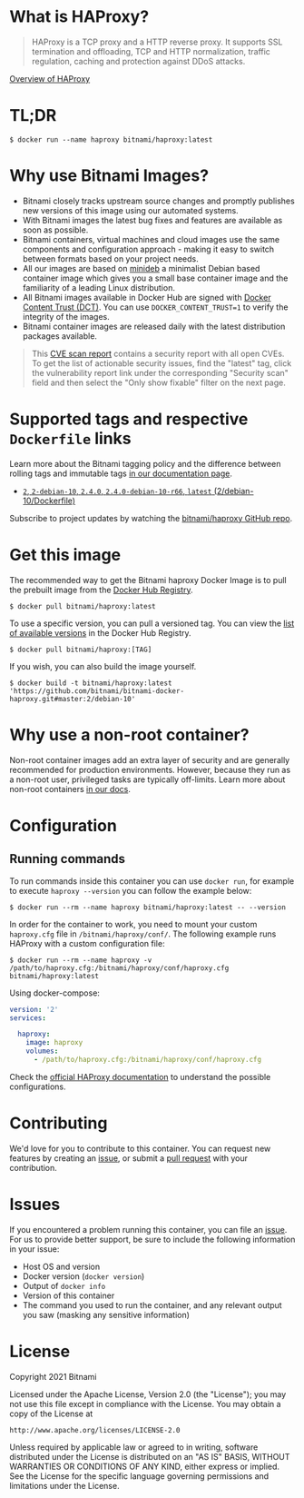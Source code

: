# What is HAProxy?

> HAProxy is a TCP proxy and a HTTP reverse proxy. It supports SSL termination and offloading, TCP and HTTP normalization, traffic regulation, caching and protection against DDoS attacks.

[Overview of HAProxy](http://www.haproxy.org/)

# TL;DR

```console
$ docker run --name haproxy bitnami/haproxy:latest
```

# Why use Bitnami Images?

* Bitnami closely tracks upstream source changes and promptly publishes new versions of this image using our automated systems.
* With Bitnami images the latest bug fixes and features are available as soon as possible.
* Bitnami containers, virtual machines and cloud images use the same components and configuration approach - making it easy to switch between formats based on your project needs.
* All our images are based on [minideb](https://github.com/bitnami/minideb) a minimalist Debian based container image which gives you a small base container image and the familiarity of a leading Linux distribution.
* All Bitnami images available in Docker Hub are signed with [Docker Content Trust (DCT)](https://docs.docker.com/engine/security/trust/content_trust/). You can use `DOCKER_CONTENT_TRUST=1` to verify the integrity of the images.
* Bitnami container images are released daily with the latest distribution packages available.


> This [CVE scan report](https://quay.io/repository/bitnami/haproxy?tab=tags) contains a security report with all open CVEs. To get the list of actionable security issues, find the "latest" tag, click the vulnerability report link under the corresponding "Security scan" field and then select the "Only show fixable" filter on the next page.

# Supported tags and respective `Dockerfile` links

Learn more about the Bitnami tagging policy and the difference between rolling tags and immutable tags [in our documentation page](https://docs.bitnami.com/tutorials/understand-rolling-tags-containers/).


* [`2`, `2-debian-10`, `2.4.0`, `2.4.0-debian-10-r66`, `latest` (2/debian-10/Dockerfile)](https://github.com/bitnami/bitnami-docker-haproxy/blob/2.4.0-debian-10-r66/2/debian-10/Dockerfile)

Subscribe to project updates by watching the [bitnami/haproxy GitHub repo](https://github.com/bitnami/bitnami-docker-haproxy).

# Get this image

The recommended way to get the Bitnami haproxy Docker Image is to pull the prebuilt image from the [Docker Hub Registry](https://hub.docker.com/r/bitnami/haproxy).

```console
$ docker pull bitnami/haproxy:latest
```

To use a specific version, you can pull a versioned tag. You can view the [list of available versions](https://hub.docker.com/r/bitnami/haproxy/tags/) in the Docker Hub Registry.

```console
$ docker pull bitnami/haproxy:[TAG]
```

If you wish, you can also build the image yourself.

```console
$ docker build -t bitnami/haproxy:latest 'https://github.com/bitnami/bitnami-docker-haproxy.git#master:2/debian-10'
```

# Why use a non-root container?

Non-root container images add an extra layer of security and are generally recommended for production environments. However, because they run as a non-root user, privileged tasks are typically off-limits. Learn more about non-root containers [in our docs](https://docs.bitnami.com/tutorials/work-with-non-root-containers/).

# Configuration

## Running commands

To run commands inside this container you can use `docker run`, for example to execute `haproxy --version` you can follow the example below:

```console
$ docker run --rm --name haproxy bitnami/haproxy:latest -- --version
```

In order for the container to work, you need to mount your custom `haproxy.cfg` file in `/bitnami/haproxy/conf/`. The following example runs HAProxy with a custom configuration file:

```console
$ docker run --rm --name haproxy -v /path/to/haproxy.cfg:/bitnami/haproxy/conf/haproxy.cfg bitnami/haproxy:latest
```

Using docker-compose:

```yaml
version: '2'
services:

  haproxy:
    image: haproxy
    volumes:
      - /path/to/haproxy.cfg:/bitnami/haproxy/conf/haproxy.cfg
```

Check the [official HAProxy documentation](http://cbonte.github.io/haproxy-dconv/2.5/configuration.html) to understand the possible configurations.

# Contributing

We'd love for you to contribute to this container. You can request new features by creating an [issue](https://github.com/bitnami/bitnami-docker-haproxy/issues), or submit a [pull request](https://github.com/bitnami/bitnami-docker-haproxy/pulls) with your contribution.

# Issues

If you encountered a problem running this container, you can file an [issue](https://github.com/bitnami/bitnami-docker-haproxy/issues/new). For us to provide better support, be sure to include the following information in your issue:

- Host OS and version
- Docker version (`docker version`)
- Output of `docker info`
- Version of this container
- The command you used to run the container, and any relevant output you saw (masking any sensitive information)

# License

Copyright 2021 Bitnami

Licensed under the Apache License, Version 2.0 (the "License");
you may not use this file except in compliance with the License.
You may obtain a copy of the License at

    http://www.apache.org/licenses/LICENSE-2.0

Unless required by applicable law or agreed to in writing, software
distributed under the License is distributed on an "AS IS" BASIS,
WITHOUT WARRANTIES OR CONDITIONS OF ANY KIND, either express or implied.
See the License for the specific language governing permissions and
limitations under the License.
